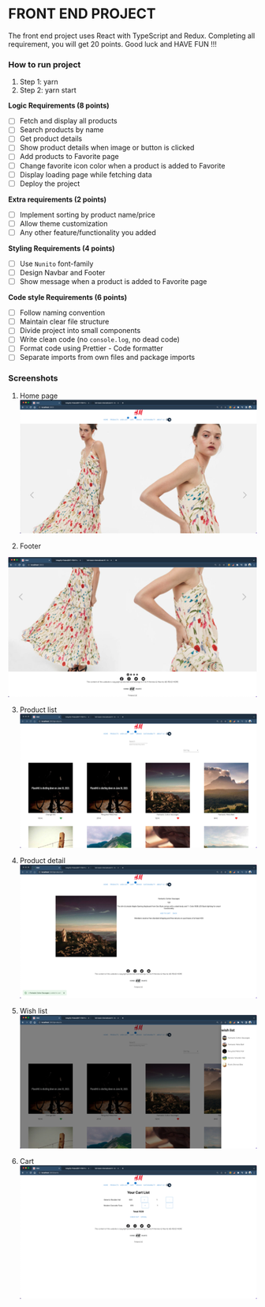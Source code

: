 # FRONT END PROJECT

The front end project uses React with TypeScript and Redux. Completing all requirement, you will get 20 points. Good luck and HAVE FUN !!!

### How to run project

1. Step 1: yarn
2. Step 2: yarn start

**Logic Requirements (8 points)**
- [ ] Fetch and display all products
- [ ] Search products by name
- [ ] Get product details
- [ ] Show product details when image or button is clicked
- [ ] Add products to Favorite page
- [ ] Change favorite icon color when a product is added to Favorite
- [ ] Display loading page while fetching data
- [ ] Deploy the project

**Extra requirements (2 points)**
- [ ] Implement sorting by product name/price
- [ ] Allow theme customization
- [ ] Any other feature/functionality you added

**Styling Requirements (4 points)**
- [ ] Use `Nunito` font-family
- [ ] Design Navbar and Footer
- [ ] Show message when a product is added to Favorite page

**Code style Requirements (6 points)**
- [ ] Follow naming convention
- [ ] Maintain clear file structure
- [ ] Divide project into small components
- [ ] Write clean code (no `console.log`, no dead code)
- [ ] Format code using Prettier - Code formatter
- [ ] Separate imports from own files and package imports

### Screenshots

1. Home page
   ![](./screenshots/homePage.png)

2. Footer

![](./screenshots/footer.png)

3. Product list
   ![](./screenshots/productList.png)

4. Product detail
   ![](./screenshots/productDetail.png)

5. Wish list
   ![](./screenshots/wishList.png)

6. Cart
   ![](./screenshots/cart.png)
